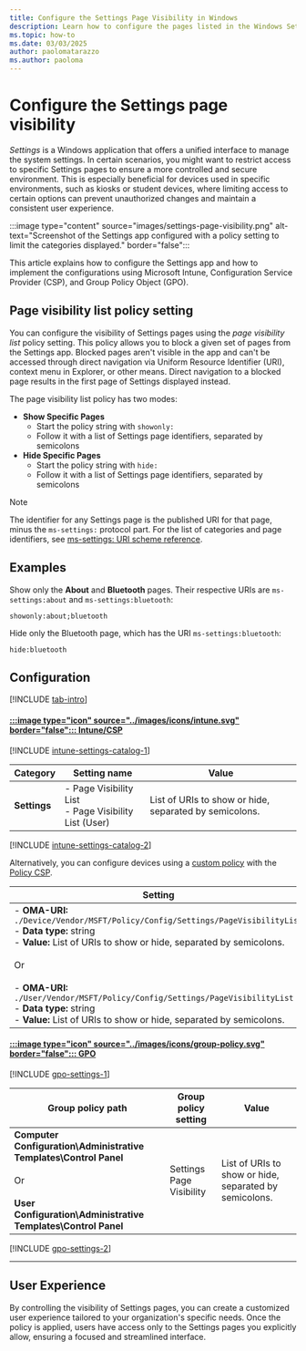 ```yaml
---
title: Configure the Settings Page Visibility in Windows
description: Learn how to configure the pages listed in the Windows Settings app.
ms.topic: how-to
ms.date: 03/03/2025
author: paolomatarazzo
ms.author: paoloma
---
```


# Configure the Settings page visibility

*Settings* is a Windows application that offers a unified interface to manage the system settings. In certain scenarios, you might want to restrict access to specific Settings pages to ensure a more controlled and secure environment. This is especially beneficial for devices used in specific environments, such as kiosks or student devices, where limiting access to certain options can prevent unauthorized changes and maintain a consistent user experience.

:::image type="content" source="images/settings-page-visibility.png" alt-text="Screenshot of the Settings app configured with a policy setting to limit the categories displayed." border="false":::

This article explains how to configure the Settings app and how to implement the configurations using Microsoft Intune, Configuration Service Provider (CSP), and Group Policy Object (GPO).

## Page visibility list policy setting

You can configure the visibility of Settings pages using the *page visibility list* policy setting. This policy allows you to block a given set of pages from the Settings app. Blocked pages aren't visible in the app and can't be accessed through direct navigation via Uniform Resource Identifier (URI), context menu in Explorer, or other means. Direct navigation to a blocked page results in the first page of Settings displayed instead.

The page visibility list policy has two modes:

- **Show Specific Pages**
  - Start the policy string with `showonly:`
  - Follow it with a list of Settings page identifiers, separated by semicolons
- **Hide Specific Pages**
  - Start the policy string with `hide:`
  - Follow it with a list of Settings page identifiers, separated by semicolons

> [!NOTE]
> The identifier for any Settings page is the published URI for that page, minus the `ms-settings:` protocol part. For the list of categories and page identifiers, see [ms-settings: URI scheme reference](https://go.microsoft.com/fwlink/?linkid=2102995#ms-settings-uri-scheme-reference).

## Examples

Show only the **About** and **Bluetooth** pages. Their respective URIs are `ms-settings:about` and `ms-settings:bluetooth`:

`showonly:about;bluetooth`

Hide only the Bluetooth page, which has the URI `ms-settings:bluetooth`:

`hide:bluetooth`

## Configuration

[!INCLUDE [tab-intro](../../../includes/configure/tab-intro.md)]

#### [:::image type="icon" source="../images/icons/intune.svg" border="false"::: **Intune/CSP**](#tab/intune)

[!INCLUDE [intune-settings-catalog-1](../../../includes/configure/intune-settings-catalog-1.md)]

| Category | Setting name | Value |
|--|--|--|
| **Settings** | - Page Visibility List<br>- Page Visibility List (User)| List of URIs to show or hide, separated by semicolons.|

[!INCLUDE [intune-settings-catalog-2](../../../includes/configure/intune-settings-catalog-2.md)]

Alternatively, you can configure devices using a [custom policy][INT-1] with the [Policy CSP][CSP-1].

| Setting |
|--|
|- **OMA-URI:** `./Device/Vendor/MSFT/Policy/Config/Settings/PageVisibilityList`<br>- **Data type:** string<br>- **Value:** List of URIs to show or hide, separated by semicolons.<br><br>Or<br><br>- **OMA-URI:** `./User/Vendor/MSFT/Policy/Config/Settings/PageVisibilityList`<br>- **Data type:** string<br>- **Value:** List of URIs to show or hide, separated by semicolons.|

#### [:::image type="icon" source="../images/icons/group-policy.svg" border="false"::: **GPO**](#tab/gpo)

[!INCLUDE [gpo-settings-1](../../../includes/configure/gpo-settings-1.md)]

| Group policy path | Group policy setting | Value |
| - | - | - |
| **Computer Configuration\Administrative Templates\Control Panel**<br><br>Or<br><br>**User Configuration\Administrative Templates\Control Panel** | Settings Page Visibility | List of URIs to show or hide, separated by semicolons.|

[!INCLUDE [gpo-settings-2](../../../includes/configure/gpo-settings-2.md)]

---

## User Experience

By controlling the visibility of Settings pages, you can create a customized user experience tailored to your organization's specific needs. Once the policy is applied, users have access only to the Settings pages you explicitly allow, ensuring a focused and streamlined interface.

<!--links-->

[CSP-1]: /windows/client-management/mdm/policy-csp-settings#pagevisibilitylist
[M365-1]: /microsoft-365/admin/misc/organizational-messages-microsoft-365?view=o365-worldwide
[INT-1]: /mem/intune/configuration/settings-catalog

